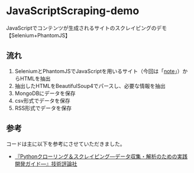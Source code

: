 # JavaScriptScraping-demo
JavaScriptでコンテンツが生成されるサイトのスクレイピングのデモ【Selenium+PhantomJS】

## 流れ

1. SeleniumとPhantomJSでJavaScriptを用いるサイト（今回は「[note](https://note.mu/)」）からHTMLを抽出
2. 抽出したHTMLをBeautifulSoup4でパースし、必要な情報を抽出
3. MongoDBにデータを保存
4. csv形式でデータを保存
5. RSS形式でデータを保存

## 参考
コードは主に以下を参考にさせていただきました。

- [『Pythonクローリング＆スクレイピング―データ収集・解析のための実践開発ガイド―』技術評論社](https://gihyo.jp/book/2017/978-4-7741-8367-1)
